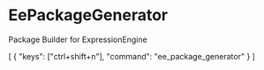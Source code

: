 EePackageGenerator
==================

Package Builder for ExpressionEngine

  [
		{ "keys": ["ctrl+shift+n"], "command": "ee_package_generator" }
	]
